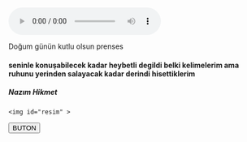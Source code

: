 <!DOCTYPE html>
<html lang="en">
<head>
    <meta charset="UTF-8">
    <meta http-equiv="X-UA-Compatible" content="IE=edge">
    <meta name="viewport" content="width=device-width, initial-scale=1.0">
    <title>nisa</title>
</head>
<body>

<audio controls autoplay>
    <source src="n.mp3.mp3" type="audio/mpeg">
    <p>Bu tarayıcı müzik eklentisini desteklememektedir.</p>
</audio>
<p id="deneme">Doğum günün kutlu olsun prenses </p>
<h4>seninle konuşabilecek kadar heybetli degildi belki kelimelerim ama ruhunu yerinden salayacak kadar derindi hisettiklerim </h4>
<h5>Nazım Hikmet </h5>
    
    <img id="resim" >

<button onclick='document.getElementById("resim").src="a.png"'>BUTON</button>

</body>
</html>

